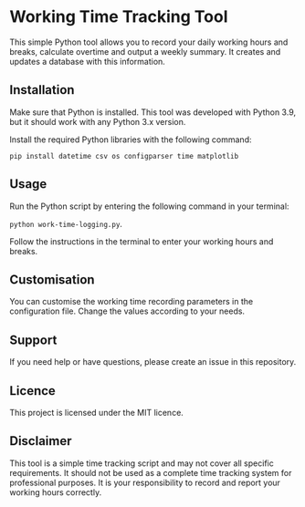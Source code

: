 # Working Time Tracking Tool
This simple Python tool allows you to record your daily working hours and breaks, calculate overtime and output a weekly summary. It creates and updates a database with this information.

## Installation
Make sure that Python is installed. This tool was developed with Python 3.9, but it should work with any Python 3.x version.

Install the required Python libraries with the following command:

``pip install datetime csv os configparser time matplotlib``

## Usage
Run the Python script by entering the following command in your terminal:

``python work-time-logging.py``.

Follow the instructions in the terminal to enter your working hours and breaks.

## Customisation
You can customise the working time recording parameters in the configuration file. Change the values according to your needs.

## Support
If you need help or have questions, please create an issue in this repository.

## Licence
This project is licensed under the MIT licence.

## Disclaimer
This tool is a simple time tracking script and may not cover all specific requirements. It should not be used as a complete time tracking system for professional purposes. It is your responsibility to record and report your working hours correctly.